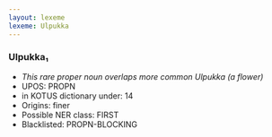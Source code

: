 ```yaml
---
layout: lexeme
lexeme: Ulpukka
---
```


###  Ulpukka₁

* _This rare proper noun overlaps more common *Ulpukka* (a flower)_
* UPOS:  PROPN
* in KOTUS dictionary under:  14
* Origins: finer 
* Possible NER class:  FIRST
* Blacklisted:  PROPN-BLOCKING

